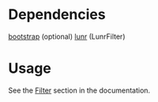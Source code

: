 Dependencies
============

[bootstrap](http://twitter.github.com/bootstrap/) (optional)
[lunr](http://lunrjs.com) (LunrFilter)

Usage
====

See the [Filter](http://wyuenho.github.com/backgrid/#api-filter) section in
the documentation.

